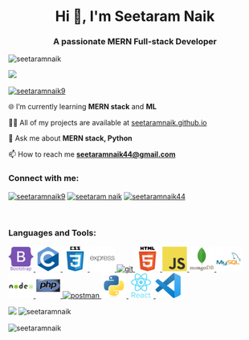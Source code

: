 <h1 align="center">Hi 👋, I'm Seetaram Naik</h1>
<h3 align="center">A passionate MERN Full-stack Developer</h3>


<p align="left"> <img src="https://komarev.com/ghpvc/?username=seetaramnaik&label=Profile%20views&color=0e75b6&style=flat" alt="seetaramnaik" /><p><img src="http://ForTheBadge.com/images/badges/built-with-love.svg"/></p> </p>

<p align="left"> <a href="https://twitter.com/seetaramnaik9" target="blank"><img src="https://img.shields.io/twitter/follow/seetaramnaik9?logo=twitter&style=for-the-badge" alt="seetaramnaik9" /></a> </p>

🌐 I’m currently learning **MERN stack** and **ML**

👨‍💻 All of my projects are available at [seetaramnaik.github.io](https://seetaramnaik.github.io/) 

💬 Ask me about **MERN stack, Python**

📫 How to reach me **seetaramnaik44@gmail.com**

<h3 align="left">Connect with me:</h3>
<p align="left">
<a href="https://twitter.com/seetaramnaik9" target="blank"><img align="center" src="https://raw.githubusercontent.com/rahuldkjain/github-profile-readme-generator/master/src/images/icons/Social/twitter.svg" alt="seetaramnaik9" height="40" width="50" /></a>
<a href="https://linkedin.com/in/seetaram-naik-2979ba193" target="blank"><img align="center" src="https://raw.githubusercontent.com/rahuldkjain/github-profile-readme-generator/master/src/images/icons/Social/linked-in-alt.svg" alt="seetaram naik" height="40" width="50" /></a>
<a href="https://instagram.com/seetaramnaik44" target="blank"><img align="center" src="https://raw.githubusercontent.com/rahuldkjain/github-profile-readme-generator/master/src/images/icons/Social/instagram.svg" alt="seetaramnaik44" height="40" width="50" /></a>
</p>

<img href="https://img.shields.io/badge/Gmail-D14836?style=for-the-badge&logo=gmail&logoColor=white"/>

<h3 align="left">Languages and Tools:</h3>
<p align="left"> <a href="https://getbootstrap.com" target="_blank" rel="noreferrer"> <img  src="https://raw.githubusercontent.com/devicons/devicon/master/icons/bootstrap/bootstrap-plain-wordmark.svg" alt="bootstrap" width="50" height="50"/> </a> <a href="https://www.cprogramming.com/" target="_blank" rel="noreferrer"> <img src="https://raw.githubusercontent.com/devicons/devicon/master/icons/c/c-original.svg" alt="c" width="50" height="50"/> </a> <a href="https://www.w3schools.com/css/" target="_blank" rel="noreferrer"> <img src="https://raw.githubusercontent.com/devicons/devicon/master/icons/css3/css3-original-wordmark.svg" alt="css3" width="50" height="50"/> </a> <a href="https://expressjs.com" target="_blank" rel="noreferrer"> <img src="https://raw.githubusercontent.com/devicons/devicon/master/icons/express/express-original-wordmark.svg" alt="express" width="50" height="50"/> </a> <a href="https://git-scm.com/" target="_blank" rel="noreferrer"> <img src="https://www.vectorlogo.zone/logos/git-scm/git-scm-icon.svg" alt="git" width="50" height="50"/> </a> <a href="https://www.w3.org/html/" target="_blank" rel="noreferrer"> <img src="https://raw.githubusercontent.com/devicons/devicon/master/icons/html5/html5-original-wordmark.svg" alt="html5" width="50" height="50"/> </a> <a href="https://developer.mozilla.org/en-US/docs/Web/JavaScript" target="_blank" rel="noreferrer"> <img src="https://raw.githubusercontent.com/devicons/devicon/master/icons/javascript/javascript-original.svg" alt="javascript" width="50" height="50"/> </a> <a href="https://www.mongodb.com/" target="_blank" rel="noreferrer"> <img src="https://raw.githubusercontent.com/devicons/devicon/master/icons/mongodb/mongodb-original-wordmark.svg" alt="mongodb" width="50" height="50"/> </a> <a href="https://www.mysql.com/" target="_blank" rel="noreferrer"> <img src="https://raw.githubusercontent.com/devicons/devicon/master/icons/mysql/mysql-original-wordmark.svg" alt="mysql" width="50" height="50"/> </a> <a href="https://nodejs.org" target="_blank" rel="noreferrer"> <img src="https://raw.githubusercontent.com/devicons/devicon/master/icons/nodejs/nodejs-original-wordmark.svg" alt="nodejs" width="50" height="50"/> </a> <a href="https://www.php.net" target="_blank" rel="noreferrer"> <img src="https://raw.githubusercontent.com/devicons/devicon/master/icons/php/php-original.svg" alt="php" width="50" height="50"/> </a> <a href="https://postman.com" target="_blank" rel="noreferrer"> <img src="https://www.vectorlogo.zone/logos/getpostman/getpostman-icon.svg" alt="postman" width="50" height="50"/> </a> <a href="https://www.python.org" target="_blank" rel="noreferrer"> <img src="https://raw.githubusercontent.com/devicons/devicon/master/icons/python/python-original.svg" alt="python" width="50" height="50"/> </a> <a href="https://reactjs.org/" target="_blank" rel="noreferrer"> <img src="https://raw.githubusercontent.com/devicons/devicon/master/icons/react/react-original-wordmark.svg" alt="react" width="50" height="50"/>
<img src="https://github.com/SeetaramNaik/SeetaramNaik/blob/main/icon/vscode.png" alt="vscode" width="50" height="50"/></a> </p>


<p><img align="left" src="https://github-readme-stats.vercel.app/api/top-langs/?username=seetaramnaik&theme=white-black"/></p>

<p>&nbsp;<img align="center" src="https://github-readme-stats.vercel.app/api?username=seetaramnaik&show_icons=true&locale=en" alt="seetaramnaik" /></p>

<p><img align="center" src="https://github-readme-streak-stats.herokuapp.com/?user=seetaramnaik&" alt="seetaramnaik" /></p>


